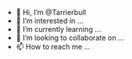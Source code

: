 - 👋 Hi, I’m @Tarrierbull
- 👀 I’m interested in ...
- 🌱 I’m currently learning ...
- 💞️ I’m looking to collaborate on ...
- 📫 How to reach me ...

<!---
Tarrierbull/Tarrierbull is a ✨ special ✨ repository because its `README.md` (this file) appears on your GitHub profile.
You can click the Preview link to take a look at your changes.
--->
